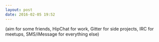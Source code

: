 ```yaml
---
layout: post
date: 2016-02-05 19:52
---
```

(aim for some friends, HipChat for work, Gitter for side projects, IRC for meetups, SMS/iMessage for everything else)

